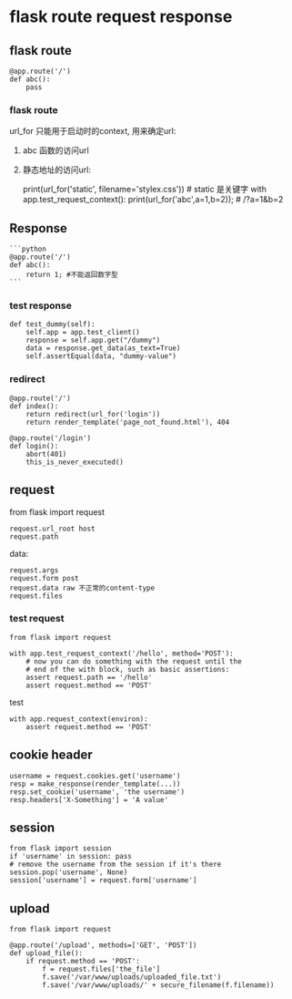 # flask route request response
## flask route

    @app.route('/')
    def abc(): 
        pass

### flask route
url_for 只能用于启动时的context, 用来确定url:
1. abc 函数的访问url
2. 静态地址的访问url: 

    print(url_for('static', filename='stylex.css')) # static 是关键字
    with app.test_request_context():
        print(url_for('abc',a=1,b=2)); # /?a=1&b=2


## Response

    ```python
    @app.route('/')
    def abc(): 
        return 1; #不能返回数字型
    ```

### test response

    def test_dummy(self):
        self.app = app.test_client()
        response = self.app.get("/dummy")
        data = response.get_data(as_text=True)
        self.assertEqual(data, "dummy-value")

### redirect
    @app.route('/')
    def index():
        return redirect(url_for('login'))
        return render_template('page_not_found.html'), 404

    @app.route('/login')
    def login():
        abort(401)
        this_is_never_executed()

## request
from flask import request

    request.url_root host
    request.path

data:

    request.args
    request.form post
    request.data raw 不正常的content-type
    request.files


### test request

    from flask import request

    with app.test_request_context('/hello', method='POST'):
        # now you can do something with the request until the
        # end of the with block, such as basic assertions:
        assert request.path == '/hello'
        assert request.method == 'POST'

test 

    with app.request_context(environ):
        assert request.method == 'POST'

## cookie header

    username = request.cookies.get('username')
    resp = make_response(render_template(...))
    resp.set_cookie('username', 'the username')
    resp.headers['X-Something'] = 'A value'

## session
    from flask import session
    if 'username' in session: pass
    # remove the username from the session if it's there
    session.pop('username', None)
    session['username'] = request.form['username']


## upload
    from flask import request

    @app.route('/upload', methods=['GET', 'POST'])
    def upload_file():
        if request.method == 'POST':
            f = request.files['the_file']
            f.save('/var/www/uploads/uploaded_file.txt')
            f.save('/var/www/uploads/' + secure_filename(f.filename))
